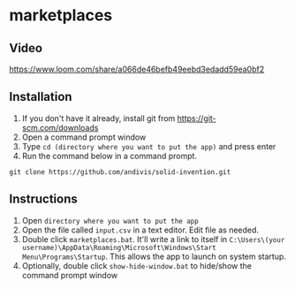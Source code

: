 # marketplaces

## Video

https://www.loom.com/share/a066de46befb49eebd3edadd59ea0bf2

## Installation

1. If you don't have it already, install git from https://git-scm.com/downloads
2. Open a command prompt window
3. Type `cd (directory where you want to put the app)` and press enter
4. Run the command below in a command prompt.

`git clone https://github.com/andivis/solid-invention.git`

## Instructions

1. Open `directory where you want to put the app`
2. Open the file called `input.csv` in a text editor. Edit file as needed.
3. Double click `marketplaces.bat`. It'll write a link to itself in `C:\Users\(your username)\AppData\Roaming\Microsoft\Windows\Start Menu\Programs\Startup`. This allows the app to launch on system startup.
5. Optionally, double click `show-hide-window.bat` to hide/show the command prompt window